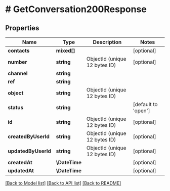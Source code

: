 # # GetConversation200Response

## Properties

Name | Type | Description | Notes
------------ | ------------- | ------------- | -------------
**contacts** | **mixed[]** |  | [optional]
**number** | **string** | ObjectId (unique 12 bytes ID) | [optional]
**channel** | **string** |  |
**ref** | **string** |  |
**object** | **string** | ObjectId (unique 12 bytes ID) |
**status** | **string** |  | [default to 'open']
**id** | **string** | ObjectId (unique 12 bytes ID) | [optional]
**createdByUserId** | **string** | ObjectId (unique 12 bytes ID) | [optional]
**updatedByUserId** | **string** | ObjectId (unique 12 bytes ID) | [optional]
**createdAt** | **\DateTime** |  | [optional]
**updatedAt** | **\DateTime** |  | [optional]

[[Back to Model list]](../../README.md#models) [[Back to API list]](../../README.md#endpoints) [[Back to README]](../../README.md)
